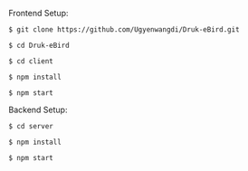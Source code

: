 Frontend Setup:

    $ git clone https://github.com/Ugyenwangdi/Druk-eBird.git

    $ cd Druk-eBird

    $ cd client 

    $ npm install 

    $ npm start


Backend Setup:

    $ cd server 

    $ npm install 

    $ npm start



